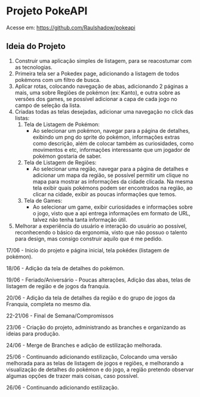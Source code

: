 # Projeto PokeAPI
Acesse em: https://github.com/Raulshadow/pokeapi

## Ideia do Projeto
1. Construir uma aplicação simples de listagem, para se reacostumar com as tecnologias.
2. Primeira tela ser a Pokedex page, adicionando a listagem de todos pokémons com um filtro de busca.
3. Aplicar rotas, colocando navegação de abas, adicionando 2 páginas a mais, uma sobre Regiões de pokémon (ex: Kanto), e outra sobre as versões dos games, se possível adicionar a capa de cada jogo no campo de seleção da lista.
4. Criadas todas as telas desejadas, adicionar uma navegação no click das listas:
    1. Tela de Listagem de Pokémon:
        - Ao selecionar um pokémon, navegar para a página de detalhes, exibindo um png do sprite do pokémon, informações extras como descrição, além de colocar também as curiosidades, como movimentos e etc, informações interessante que um jogador de pokémon gostaria de saber.
    2. Tela de Listagem de Regiões:
        - Ao selecionar uma região, navegar para a página de detalhes e adicionar um mapa da região, se possível permitir um clique no mapa para mostrar as informações da cidade clicada. Na mesma tela exibir quais pokémons podem ser encontrados na região, ao clicar na cidade, exibir as poucas informações que temos.
    3. Tela de Games:
        - Ao selecionar um game, exibir curiosidades e informações sobre o jogo, visto que a api entrega informações em formato de URL, talvez não tenha tanta informação útil.
5. Melhorar a experiência do usuário e interação do usuário ao possível, reconhecendo o básico da ergonomia, visto que não possuo o talento para design, mas consigo construir aquilo que é me pedido.

17/06 - Inicio do projeto e página inicial, tela pokédex (listagem de pokémon).

18/06 - Adição da tela de detalhes do pokémon.

19/06 - Feriado/Aniversário - Poucas alterações, Adição das abas, telas de listagem de região e de jogos da franquia.

20/06 - Adição da tela de detalhes da região e do grupo de jogos da Franquia, completa no mesmo dia.

22-21/06 - Final de Semana/Compromissos

23/06 - Criação do projeto, administrando as branches e organizando as ideias para produção.

24/06 - Merge de Branches e adição de estilização melhorada.

25/06 - Continuando adicionando estilização, Colocando uma versão melhorada para as telas de listagem de jogos e regiões, e melhorando a visualização de detalhes do pokémon e do jogo, a região pretendo observar algumas opções de trazer mais coisas, caso possível.

26/06 - Continuando adicionando estilização.